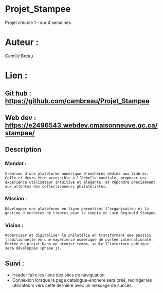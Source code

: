 # Projet_Stampee

Projet d'école 1 - sur 4 semaines

# Auteur :

Camille Breau

# Lien :

## Git hub : https://github.com/cambreau/Projet_Stampee

## Web dev : https://e2496543.webdev.cmaisonneuve.qc.ca/stampee/

## Description

### Mandat :

    Création d’une plateforme numérique d’enchères dédiée aux timbres. Celle-ci devra être accessible à l’échelle mondiale, proposer une expérience utilisateur intuitive et élégante, et répondre précisément aux attentes des collectionneurs philatélistes.

### Mission :

    Développer une plateforme en ligne permettant l’organisation et la gestion d’enchères de timbres pour le compte de Lord Reginald Stampee.

### Vision :

    Moderniser et digitaliser la philatélie en transformant une passion traditionnelle en une expérience numérique de portée internationale. Portée du projet Dans un premier temps, seule l’interface publique sera développée (phase 1).

## Suivi :

- Header faire les liens des sites de naviguation
- Connexion lorsque la page catalogue-enchere sera créé, rediriger les utilisateurs vers cette dernière avec un message de succès.
